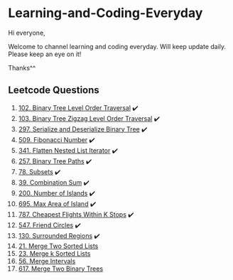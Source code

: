 # Learning-and-Coding-Everyday
Hi everyone,

Welcome to channel learning and coding everyday. Will keep update daily. Please keep an eye on it! 

Thanks^^

## Leetcode Questions
1. [102. Binary Tree Level Order Traversal](https://leetcode.com/problems/binary-tree-level-order-traversal/description/) :heavy_check_mark:
2. [103. Binary Tree Zigzag Level Order Traversal](https://leetcode.com/problems/binary-tree-zigzag-level-order-traversal/description/) :heavy_check_mark:
3. [297. Serialize and Deserialize Binary Tree](https://leetcode.com/problems/serialize-and-deserialize-binary-tree/description/) :heavy_check_mark:
4. [509. Fibonacci Number](https://leetcode.com/problems/fibonacci-number/) :heavy_check_mark:
5. [341. Flatten Nested List Iterator](https://leetcode.com/problems/flatten-nested-list-iterator/) :heavy_check_mark:
6. [257. Binary Tree Paths](https://leetcode.com/problems/binary-tree-paths/) :heavy_check_mark:
7. [78. Subsets](https://leetcode.com/problems/subsets/) :heavy_check_mark:
8. [39. Combination Sum](https://leetcode.com/problems/combination-sum/) :heavy_check_mark:
9. [200. Number of Islands](https://leetcode.com/problems/number-of-islands/) :heavy_check_mark:
10. [695. Max Area of Island](https://leetcode.com/problems/max-area-of-island/) :heavy_check_mark:
11. [787. Cheapest Flights Within K Stops](https://leetcode.com/problems/cheapest-flights-within-k-stops/) :heavy_check_mark:
12. [547. Friend Circles](https://leetcode.com/problems/friend-circles/) :heavy_check_mark:
13. [130. Surrounded Regions](https://leetcode.com/problems/surrounded-regions/) :heavy_check_mark:
14. [21. Merge Two Sorted Lists](https://leetcode.com/problems/merge-two-sorted-lists/)
15. [23. Merge k Sorted Lists](https://leetcode.com/problems/merge-k-sorted-lists/)
16. [56. Merge Intervals](https://leetcode.com/problems/merge-intervals/)
17. [617. Merge Two Binary Trees]()

